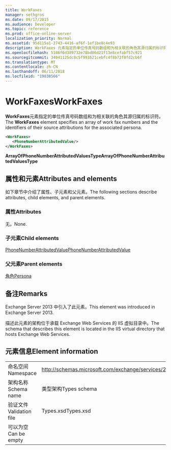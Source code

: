 ```yaml
---
title: WorkFaxes
manager: sethgros
ms.date: 09/17/2015
ms.audience: Developer
ms.topic: reference
ms.prod: office-online-server
localization_priority: Normal
ms.assetid: 95d115a1-2743-4416-af6f-1ef1be8c4e93
description: WorkFaxes 元素指定的单位传真号码数组和为相关联的角色其源归属的标识符。
ms.openlocfilehash: 5186f6d389732e78bd06d21f13e8cefabf57c921
ms.sourcegitcommit: 34041125dc8c5f993b21cebfc4f8b72f0fd2cb6f
ms.translationtype: MT
ms.contentlocale: zh-CN
ms.lasthandoff: 06/11/2018
ms.locfileid: "19838566"
---
```

# <a name="workfaxes"></a><span data-ttu-id="0ccd5-103">WorkFaxes</span><span class="sxs-lookup"><span data-stu-id="0ccd5-103">WorkFaxes</span></span>

<span data-ttu-id="0ccd5-104">**WorkFaxes**元素指定的单位传真号码数组和为相关联的角色其源归属的标识符。</span><span class="sxs-lookup"><span data-stu-id="0ccd5-104">The **WorkFaxes** element specifies an array of work fax numbers and the identifiers of their source attributions for the associated persona.</span></span> 
  
```XML
<WorkFaxes>
   <PhoneNumberAttributedValue/>
</WorkFaxes>
```

 <span data-ttu-id="0ccd5-105">**ArrayOfPhoneNumberAttributedValuesType**</span><span class="sxs-lookup"><span data-stu-id="0ccd5-105">**ArrayOfPhoneNumberAttributedValuesType**</span></span>
## <a name="attributes-and-elements"></a><span data-ttu-id="0ccd5-106">属性和元素</span><span class="sxs-lookup"><span data-stu-id="0ccd5-106">Attributes and elements</span></span>

<span data-ttu-id="0ccd5-107">如下章节中介绍了属性、子元素和父元素。</span><span class="sxs-lookup"><span data-stu-id="0ccd5-107">The following sections describe attributes, child elements, and parent elements.</span></span>
  
### <a name="attributes"></a><span data-ttu-id="0ccd5-108">属性</span><span class="sxs-lookup"><span data-stu-id="0ccd5-108">Attributes</span></span>

<span data-ttu-id="0ccd5-109">无。</span><span class="sxs-lookup"><span data-stu-id="0ccd5-109">None.</span></span>
  
### <a name="child-elements"></a><span data-ttu-id="0ccd5-110">子元素</span><span class="sxs-lookup"><span data-stu-id="0ccd5-110">Child elements</span></span>

[<span data-ttu-id="0ccd5-111">PhoneNumberAttributedValue</span><span class="sxs-lookup"><span data-stu-id="0ccd5-111">PhoneNumberAttributedValue</span></span>](phonenumberattributedvalue.md)
  
### <a name="parent-elements"></a><span data-ttu-id="0ccd5-112">父元素</span><span class="sxs-lookup"><span data-stu-id="0ccd5-112">Parent elements</span></span>

[<span data-ttu-id="0ccd5-113">角色</span><span class="sxs-lookup"><span data-stu-id="0ccd5-113">Persona</span></span>](persona.md)
  
## <a name="remarks"></a><span data-ttu-id="0ccd5-114">备注</span><span class="sxs-lookup"><span data-stu-id="0ccd5-114">Remarks</span></span>

<span data-ttu-id="0ccd5-115">Exchange Server 2013 中引入了此元素。</span><span class="sxs-lookup"><span data-stu-id="0ccd5-115">This element was introduced in Exchange Server 2013.</span></span>
  
<span data-ttu-id="0ccd5-116">描述此元素的架构位于承载 Exchange Web Services 的 IIS 虚拟目录中。</span><span class="sxs-lookup"><span data-stu-id="0ccd5-116">The schema that describes this element is located in the IIS virtual directory that hosts Exchange Web Services.</span></span>
  
## <a name="element-information"></a><span data-ttu-id="0ccd5-117">元素信息</span><span class="sxs-lookup"><span data-stu-id="0ccd5-117">Element information</span></span>

|||
|:-----|:-----|
|<span data-ttu-id="0ccd5-118">命名空间</span><span class="sxs-lookup"><span data-stu-id="0ccd5-118">Namespace</span></span>  <br/> |http://schemas.microsoft.com/exchange/services/2006/types  <br/> |
|<span data-ttu-id="0ccd5-119">架构名称</span><span class="sxs-lookup"><span data-stu-id="0ccd5-119">Schema name</span></span>  <br/> |<span data-ttu-id="0ccd5-120">类型架构</span><span class="sxs-lookup"><span data-stu-id="0ccd5-120">Types schema</span></span>  <br/> |
|<span data-ttu-id="0ccd5-121">验证文件</span><span class="sxs-lookup"><span data-stu-id="0ccd5-121">Validation file</span></span>  <br/> |<span data-ttu-id="0ccd5-122">Types.xsd</span><span class="sxs-lookup"><span data-stu-id="0ccd5-122">Types.xsd</span></span>  <br/> |
|<span data-ttu-id="0ccd5-123">可以为空</span><span class="sxs-lookup"><span data-stu-id="0ccd5-123">Can be empty</span></span>  <br/> ||
   

